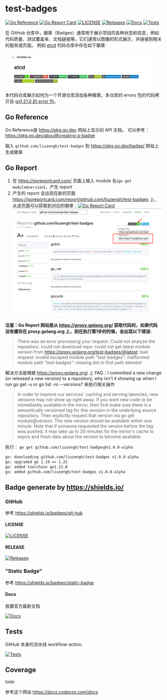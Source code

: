 # test-badges
[![Go Reference](https://pkg.go.dev/badge/github.com/liuzengh/test-badges.svg)](https://pkg.go.dev/github.com/liuzengh/test-badges)
[![Go Report Card](https://goreportcard.com/badge/github.com/liuzengh/test-badges)](https://goreportcard.com/report/github.com/liuzengh/test-badges)
[![LICENSE](https://img.shields.io/badge/license-BSD--3--Clause-green)](https://github.com/liuzengh/test-badges/blob/main/LICENSE)
[![Releases](https://img.shields.io/github/release/liuzengh/test-badges.svg?style=flat-square)](https://github.com/liuzengh/test-badges/releases)
[![Docs](https://img.shields.io/badge/docs-latest-green)](https://github.com/liuzengh/test-badges)
[![Tests](https://github.com/liuzengh/test-badges/actions/workflows/tests.yaml/badge.svg)](https://github.com/liuzengh/test-badges/actions/workflows/tests.yaml)

在 GitHub 仓库中，徽章（Badges）通常用于展示项目的各种状态和信息，例如代码质量、测试覆盖率、文档链接等。它们通常以图像的形式展示，并链接到相关的服务或页面。
例如 [etcd](https://github.com/etcd-io/etcd) 代码仓库中存在如下徽章:

![etcd-badges](etcd-badges.png)

本代码仓库展示如何为一个开源仓库添加各种徽章，本仓库的 errors 包的代码拷贝自 [go1.21.0 的 error 包](https://cs.opensource.google/go/go/+/refs/tags/go1.20:src/errors/)。

## Go Reference

Go Reference是 https://pkg.go.dev 网站上显示的 API 文档。 可以参考：https://pkg.go.dev/about#creating-a-badge

输入 `github.com/liuzengh/test-badges` 到 https://pkg.go.dev/badge/ 网站上生成徽章

## Go Report

1. 在 https://goreportcard.com/ 页面上输入 module 名(`go get module@version`)，产生 report
2. 产生的 report 会出现在新的页面 https://goreportcard.com/report/github.com/liuzengh/test-badges 上，从该页面可以获取到对应的徽章：[![Go Report Card](https://goreportcard.com/badge/github.com/liuzengh/test-badges)](https://goreportcard.com/report/github.com/liuzengh/test-badges)
![go-report](go-report.png)

**注意：Go Report 网站是从 https://proxy.golang.org/ 获取代码的，如果代码没有缓存在 proxy.golang.org 上，则在执行第1步的时候，会出现以下错误:**

> There was an error processing your request: Could not analyze the repository: could not download repo: could not get latest module version from https://proxy.golang.org/test-badges/@latest: bad request: invalid escaped module path "test-badges": malformed module path "test-badges": missing dot in first path element

解决方法是根据 https://proxy.golang.org/ 上 FAQ：I committed a new change (or released a new version) to a repository, why isn't it showing up when I run go get -u or go list -m --versions? 来执行相关操作

> In order to improve our services' caching and serving latencies, new versions may not show up right away. 
> If you want new code to be immediately available in the mirror, then first make sure there is a semantically versioned tag for this revision in the underlying source repository.
> Then explicitly request that version via go get module@version. 
> The new version should be available within one minute.
> Note that if someone requested the version before the tag was pushed, it may take up to 30 minutes for the mirror's cache to expire and fresh data about the version to become available.

执行： `go get github.com/liuzengh/test-badges@v1.0.0-alpha`

```ascii
go: downloading github.com/liuzengh/test-badges v1.0.0-alpha
go: upgraded go 1.19 => 1.21
go: added toolchain go1.21.0
go: added github.com/liuzengh/test-badges v1.0.0-alpha
```

## Badge generate by https://shields.io/

### GitHub

参考 https://shields.io/badges/git-hub

#### LICENSE

[![LICENSE](https://img.shields.io/github/license/liuzengh/test-badges.svg?style=flat-square)](https://github.com/liuzengh/test-badges/blob/main/LICENSE)

#### RELEASE

[![Releases](https://img.shields.io/github/release/liuzengh/test-badges.svg?style=flat-square)](https://github.com/liuzengh/test-badges/releases)

###  "Static Badge"

参考 https://shields.io/badges/static-badge

#### Docs

放置官方最新文档

[![Docs](https://img.shields.io/badge/docs-latest-green)](https://github.com/liuzengh/test-badges)

## Tests

GitHub 本身的流水线 workflow-action.

[![Tests](https://github.com/liuzengh/test-badges/actions/workflows/tests.yaml/badge.svg)](https://github.com/liuzengh/test-badges/actions/workflows/tests.yaml)

## Coverage
 
todo

参考这个网站 https://docs.codecov.com/docs 
